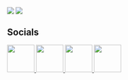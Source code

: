 <img align="center" src="https://github-readme-stats.vercel.app/api?username=seen-idc&theme=github_dark&show_icons=true"/>
<img align="center" src="https://github-readme-stats.vercel.app/api/top-langs/?username=seen-idc&theme=github_dark&layout=compact"/>



## Socials

<a href="https://www.youtube.com/channel/UCB_DJKfNs24ogACFh3EuzKg">
  <img src="https://www.iconpacks.net/icons/2/free-youtube-logo-icon-2431-thumb.png" width="64" height="64">
</a>
<a href="https://twitch.tv/seen_idc">
  <img src="https://discord.com/assets/ca71e0b8818221eea1deebbaf8dc6518.svg" width="64" height="64">
</a>

<a href="https://discord.gg/dBbspZ2CqU">
  <img src="https://discord.com/assets/3437c10597c1526c3dbd98c737c2bcae.svg" width="64" height="64">
</a>

<a href="https://twitter.com/seen_val">
  <img src="https://discord.com/assets/85cf2b49d2a185c98ec8e383ad5a05d6.svg" width="64" height="64">
</a>
